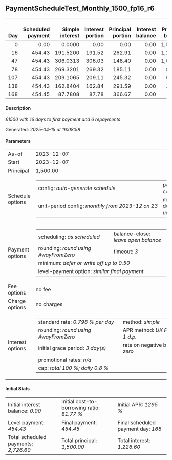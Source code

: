 <h2>PaymentScheduleTest_Monthly_1500_fp16_r6</h2><table><thead style="vertical-align: bottom;"><th style="text-align: right;">Day</th><th style="text-align: right;">Scheduled payment</th><th style="text-align: right;">Simple interest</th><th style="text-align: right;">Interest portion</th><th style="text-align: right;">Principal portion</th><th style="text-align: right;">Interest balance</th><th style="text-align: right;">Principal balance</th><th style="text-align: right;">Total simple interest</th><th style="text-align: right;">Total interest</th><th style="text-align: right;">Total principal</th></thead><tr style="text-align: right;"><td class="ci00">0</td><td class="ci01" style="white-space: nowrap;">0.00</td><td class="ci02">0.0000</td><td class="ci03">0.00</td><td class="ci04">0.00</td><td class="ci05">0.00</td><td class="ci06">1,500.00</td><td class="ci07">0.0000</td><td class="ci08">0.00</td><td class="ci09">0.00</td></tr><tr style="text-align: right;"><td class="ci00">16</td><td class="ci01" style="white-space: nowrap;">454.43</td><td class="ci02">191.5200</td><td class="ci03">191.52</td><td class="ci04">262.91</td><td class="ci05">0.00</td><td class="ci06">1,237.09</td><td class="ci07">191.5200</td><td class="ci08">191.52</td><td class="ci09">262.91</td></tr><tr style="text-align: right;"><td class="ci00">47</td><td class="ci01" style="white-space: nowrap;">454.43</td><td class="ci02">306.0313</td><td class="ci03">306.03</td><td class="ci04">148.40</td><td class="ci05">0.00</td><td class="ci06">1,088.69</td><td class="ci07">497.5513</td><td class="ci08">497.55</td><td class="ci09">411.31</td></tr><tr style="text-align: right;"><td class="ci00">78</td><td class="ci01" style="white-space: nowrap;">454.43</td><td class="ci02">269.3201</td><td class="ci03">269.32</td><td class="ci04">185.11</td><td class="ci05">0.00</td><td class="ci06">903.58</td><td class="ci07">766.8715</td><td class="ci08">766.87</td><td class="ci09">596.42</td></tr><tr style="text-align: right;"><td class="ci00">107</td><td class="ci01" style="white-space: nowrap;">454.43</td><td class="ci02">209.1065</td><td class="ci03">209.11</td><td class="ci04">245.32</td><td class="ci05">0.00</td><td class="ci06">658.26</td><td class="ci07">975.9779</td><td class="ci08">975.98</td><td class="ci09">841.74</td></tr><tr style="text-align: right;"><td class="ci00">138</td><td class="ci01" style="white-space: nowrap;">454.43</td><td class="ci02">162.8404</td><td class="ci03">162.84</td><td class="ci04">291.59</td><td class="ci05">0.00</td><td class="ci06">366.67</td><td class="ci07">1,138.8183</td><td class="ci08">1,138.82</td><td class="ci09">1,133.33</td></tr><tr style="text-align: right;"><td class="ci00">168</td><td class="ci01" style="white-space: nowrap;">454.45</td><td class="ci02">87.7808</td><td class="ci03">87.78</td><td class="ci04">366.67</td><td class="ci05">0.00</td><td class="ci06">0.00</td><td class="ci07">1,226.5991</td><td class="ci08">1,226.60</td><td class="ci09">1,500.00</td></tr></table><p><h4>Description</h4><i>£1500 with 16 days to first payment and 6 repayments</i></p><p>Generated: <i>2025-04-15 at 16:08:58</i></p><h4>Parameters</h4><table><tr><td>As-of</td><td>2023-12-07</td></tr><tr><td>Start</td><td>2023-12-07</td></tr><tr><td>Principal</td><td>1,500.00</td></tr><tr><td>Schedule options</td><td><table><tr><td>config: <i>auto-generate schedule</i></td><td>payment count: <i>6</i></td></tr><tr><td style="white-space: nowrap;">unit-period config: <i>monthly from 2023-12 on 23</i></td><td>max duration: <i>unlimited</i></td></tr></table></td></tr><tr><td>Payment options</td><td><table><tr><td>scheduling: <i>as scheduled</i></td><td>balance-close: <i>leave&nbsp;open&nbsp;balance</i></td></tr><tr><td>rounding: <i>round using AwayFromZero</i></td><td>timeout: <i>3</i></td></tr><tr><td colspan='2'>minimum: <i>defer&nbsp;or&nbsp;write&nbsp;off&nbsp;up&nbsp;to&nbsp;0.50</i></td></tr><tr><td colspan='2'>level-payment option: <i>similar&nbsp;final&nbsp;payment</i></td></tr></table></td></tr><tr><td>Fee options</td><td>no fee</td></tr><tr><td>Charge options</td><td>no charges</td></tr><tr><td>Interest options</td><td><table><tr><td>standard rate: <i>0.798 % per day</i></td><td>method: <i>simple</i></td></tr><tr><td>rounding: <i>round using AwayFromZero</i></td><td>APR method: <i>UK FCA to 1 d.p.</i></td></tr><tr><td>initial grace period: <i>3 day(s)</i></td><td>rate on negative balance: <i>zero</i></td></tr><tr><td colspan="2">promotional rates: <i><i>n/a</i></i></td></tr><tr><td colspan="2">cap: <i>total 100 %; daily 0.8 %</td></tr></table></td></tr></table><h4>Initial Stats</h4><table><tr><td>Initial interest balance: <i>0.00</i></td><td>Initial cost-to-borrowing ratio: <i>81.77 %</i></td><td>Initial APR: <i>1295 %</i></td></tr><tr><td>Level payment: <i>454.43</i></td><td>Final payment: <i>454.45</i></td><td>Final scheduled payment day: <i>168</i></td></tr><tr><td>Total scheduled payments: <i>2,726.60</i></td><td>Total principal: <i>1,500.00</i></td><td>Total interest: <i>1,226.60</i></td></tr></table>